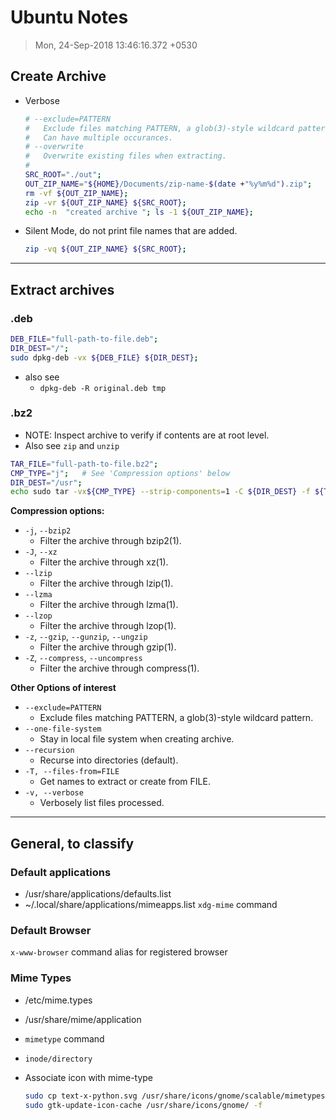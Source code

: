 # Ubuntu Notes
> Mon, 24-Sep-2018 13:46:16.372 +0530

## Create Archive
- Verbose
	```sh
	# --exclude=PATTERN
	#	Exclude files matching PATTERN, a glob(3)-style wildcard pattern.
	#	Can have multiple occurances.
	# --overwrite
	#	Overwrite existing files when extracting.
	#
	SRC_ROOT="./out";
	OUT_ZIP_NAME="${HOME}/Documents/zip-name-$(date +"%y%m%d").zip";
	rm -vf ${OUT_ZIP_NAME};
	zip -vr ${OUT_ZIP_NAME} ${SRC_ROOT};
	echo -n  "created archive "; ls -1 ${OUT_ZIP_NAME};
	```
- Silent Mode, do not print file names that are added.
	```sh
	zip -vq ${OUT_ZIP_NAME} ${SRC_ROOT};
	```
***

## Extract archives
### .deb
```sh
DEB_FILE="full-path-to-file.deb";
DIR_DEST="/";
sudo dpkg-deb -vx ${DEB_FILE} ${DIR_DEST};
```
- also see
	- `dpkg-deb -R original.deb tmp`

### .bz2
- NOTE: Inspect archive to verify if contents are at root level.
- Also see `zip` and `unzip`

```sh
TAR_FILE="full-path-to-file.bz2";
CMP_TYPE="j";	# See 'Compression options' below
DIR_DEST="/usr";
echo sudo tar -vx${CMP_TYPE} --strip-components=1 -C ${DIR_DEST} -f ${TAR_FILE};
```

**Compression options:**

- `-j`, `--bzip2`
	- Filter the archive through bzip2(1).
- `-J`, `--xz`
	- Filter the archive through xz(1).
- `--lzip`
	- Filter the archive through lzip(1).
- `--lzma`
	- Filter the archive through lzma(1).
- `--lzop`
	- Filter the archive through lzop(1).
- `-z`, `--gzip`, `--gunzip`, `--ungzip`
	- Filter the archive through gzip(1).
- `-Z`, `--compress`, `--uncompress`
	- Filter the archive through compress(1).

**Other Options of interest**
- `--exclude=PATTERN`
	- Exclude files matching PATTERN, a glob(3)-style wildcard pattern.
- `--one-file-system`
	- Stay in local file system when creating archive.
- `--recursion`
	- Recurse into directories (default).
- `-T, --files-from=FILE`
	- Get names to extract or create from FILE.
- `-v, --verbose`
	- Verbosely list files processed.

***

## General, to classify
### Default applications
- /usr/share/applications/defaults.list
- ~/.local/share/applications/mimeapps.list
`xdg-mime` command

### Default Browser
`x-www-browser` command alias for registered browser

### Mime Types
- /etc/mime.types
- /usr/share/mime/application

- `mimetype` command
- `inode/directory`

- Associate icon with mime-type
	```sh
	sudo cp text-x-python.svg /usr/share/icons/gnome/scalable/mimetypes
	sudo gtk-update-icon-cache /usr/share/icons/gnome/ -f
	```
